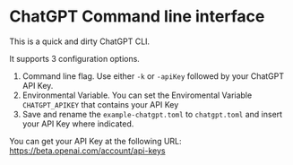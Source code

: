 # ChatGPT Command line interface

This is a quick and dirty ChatGPT CLI.

It supports 3 configuration options.

1. Command line flag. Use either `-k` or `-apiKey` followed by your ChatGPT API Key.
2. Environmental Variable. You can set the Enviromental Variable `CHATGPT_APIKEY` that contains your API Key
3. Save and rename the `example-chatgpt.toml` to `chatgpt.toml` and insert your API Key where indicated.

You can get your API Key at the following URL: https://beta.openai.com/account/api-keys